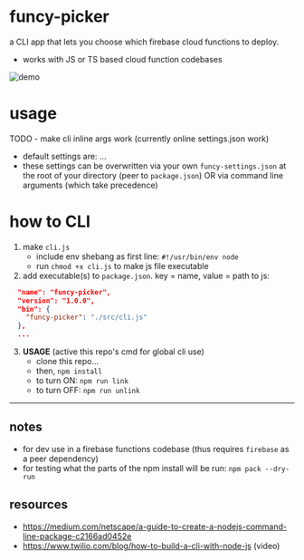 # funcy-picker

a CLI app that lets you choose which firebase cloud functions to deploy.

-   works with JS or TS based cloud function codebases

![demo](./demo.gif)

# usage

TODO - make cli inline args work (currently online settings.json work)

-   default settings are:
    ...
-   these settings can be overwritten via your own `funcy-settings.json` at the root of your directory (peer to `package.json`) OR via command line arguments (which take precedence)

# how to CLI

1. make `cli.js`
    - include env shebang as first line: `#!/usr/bin/env node`
    - run `chmod +x cli.js` to make js file executable
2. add executable(s) to `package.json`. key = name, value = path to js:

```json
  "name": "funcy-picker",
  "version": "1.0.0",
  "bin": {
    "funcy-picker": "./src/cli.js"
  },
  ...
```

3. **USAGE** (active this repo's cmd for global cli use)
    - clone this repo... 
    - then, `npm install`
    - to turn ON: `npm run link`
    - to turn OFF: `npm run unlink`

---

## notes

-   for dev use in a firebase functions codebase (thus requires `firebase` as a peer dependency)
-   for testing what the parts of the npm install will be run:
    `npm pack --dry-run`

## resources

-   https://medium.com/netscape/a-guide-to-create-a-nodejs-command-line-package-c2166ad0452e
-   https://www.twilio.com/blog/how-to-build-a-cli-with-node-js (video)
